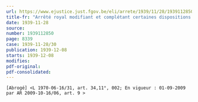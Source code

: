 ```yaml
---
url: https://www.ejustice.just.fgov.be/eli/arrete/1939/11/28/1939112850/justel
title-fr: "Arrêté royal modifiant et complétant certaines dispositions concernant les unités et instruments de mesure"
date: 1939-11-28
source:
number: 1939112850
page: 8339
case: 1939-11-28/30
publication: 1939-12-08
starts: 1939-12-08
modifies:
pdf-original:
pdf-consolidated:
---
```


`[Abrogé] <L 1970-06-16/31, art. 34,11°, 002; En vigueur : 01-09-2009 par AR 2009-10-16/06, art. 9 >`
